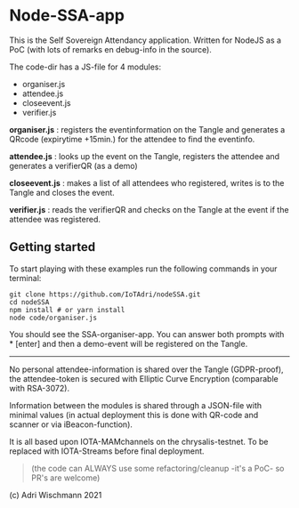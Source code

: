 # Node-SSA-app

This is the Self Sovereign Attendancy application.
Written for NodeJS as a PoC (with lots of remarks en debug-info in the source).

The code-dir has a JS-file for 4 modules:

- organiser.js
- attendee.js
- closeevent.js
- verifier.js

**organiser.js** : registers the eventinformation on the Tangle and generates a QRcode (expirytime +15min.) for the attendee to find the eventinfo.

**attendee.js** : looks up the event on the Tangle, registers the attendee and generates a verifierQR (as a demo)

**closeevent.js** : makes a list of all attendees who registered, writes is to the Tangle and closes the event.

**verifier.js** : reads the verifierQR and checks on the Tangle at the event if the attendee was registered.

## Getting started

To start playing with these examples run the following commands in your terminal:

```
git clone https://github.com/IoTAdri/nodeSSA.git
cd nodeSSA
npm install # or yarn install
node code/organiser.js
```

You should see the SSA-organiser-app. You can answer both prompts with \* [enter] and then a demo-event will be registered on the Tangle.

---

No personal attendee-information is shared over the Tangle (GDPR-proof), the attendee-token is secured with Elliptic Curve Encryption (comparable with RSA-3072).

Information between the modules is shared through a JSON-file with minimal values (in actual deployment this is done with QR-code and scanner or via iBeacon-function).

It is all based upon IOTA-MAMchannels on the chrysalis-testnet. To be replaced with IOTA-Streams before final deployment.

> (the code can ALWAYS use some refactoring/cleanup -it's a PoC- so PR's are welcome)

(c) Adri Wischmann 2021

```

```
